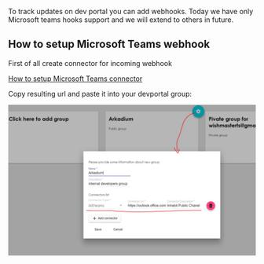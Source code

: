 To track updates on dev portal you can add webhooks. Today we have only Microsoft teams hooks support and we will extend to others in future.



## How to setup Microsoft Teams webhook

First of all create connector for incoming webhook

[How to setup Microsoft Teams connector](https://msdn.microsoft.com/en-us/microsoft-teams/connectors)

Copy resulting url and paste it into your devportal group:

![](/assets/connector.JPG)

